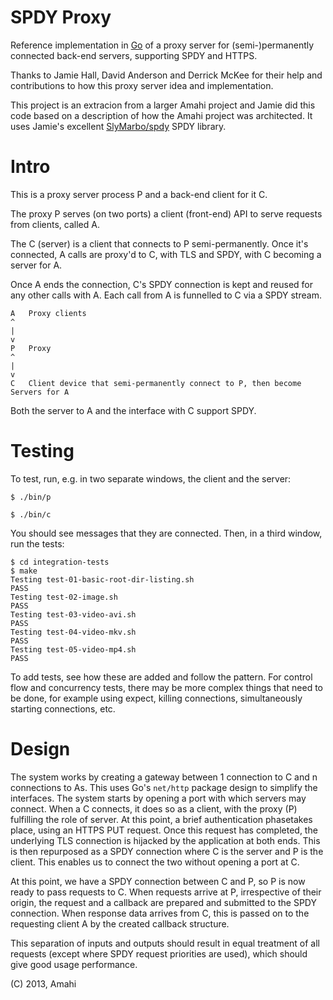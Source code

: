 SPDY Proxy
==========

Reference implementation in [Go](http://golang.org/) of a proxy server for (semi-)permanently connected back-end servers, supporting SPDY and HTTPS.

Thanks to Jamie Hall, David Anderson and Derrick McKee for their help and contributions to how this proxy server idea and implementation.

This project is an extracion from a larger Amahi project and Jamie did this code based on a description of how the Amahi project was architected. It uses Jamie's excellent [SlyMarbo/spdy](https://github.com/SlyMarbo/spdy/) SPDY library.

Intro
=====

This is a proxy server process P and a back-end client for it C.

The proxy P serves (on two ports) a client (front-end) API to serve requests from clients, called A.

The C (server) is a client that connects to P semi-permanently. Once it's connected, A calls are proxy'd to C, with TLS and SPDY, with C becoming a server for A. 

Once A ends the connection, C's SPDY connection is kept and reused for any other calls with A. Each call from A is funnelled to C via a SPDY stream.

	A	Proxy clients
	^
	|
	v
	P	Proxy
	^
	|
	v
	C	Client device that semi-permanently connect to P, then become Servers for A

Both the server to A and the interface with C support SPDY.

Testing
=======

To test, run, e.g. in two separate windows, the client and the server:

    $ ./bin/p
    
    $ ./bin/c
    
You should see messages that they are connected. Then, in a third window, run the tests:

    $ cd integration-tests
    $ make
    Testing test-01-basic-root-dir-listing.sh
    PASS
    Testing test-02-image.sh
    PASS
    Testing test-03-video-avi.sh
    PASS
    Testing test-04-video-mkv.sh
    PASS
    Testing test-05-video-mp4.sh
    PASS
    
To add tests, see how these are added and follow the pattern. For control flow and concurrency tests, there may be more complex things that need to be done, for example using expect, killing connections, simultaneously starting connections, etc.

Design
======

The system works by creating a gateway between 1 connection to C and n connections to As.
This uses Go's `net/http` package design to simplify the interfaces. The system starts by opening
a port with which servers may connect. When a C connects, it does so as a client, with the proxy
(P) fulfilling the role of server. At this point, a brief authentication phasetakes place, using
an HTTPS PUT request. Once this request has completed, the underlying TLS connection is hijacked
by the application at both ends. This is then repurposed as a SPDY connection where C is the
server and P is the client. This enables us to connect the two without opening a port at C.

At this point, we have a SPDY connection between C and P, so P is now ready to pass requests to C.
When requests arrive at P, irrespective of their origin, the request and a callback are prepared
and submitted to the SPDY connection. When response data arrives from C, this is passed on to the
requesting client A by the created callback structure.

This separation of inputs and outputs should result in equal treatment of all requests (except where
SPDY request priorities are used), which should give good usage performance.

(C) 2013, Amahi
